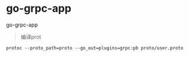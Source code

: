 # go-grpc-app
go-grpc-app

> 编译prot

`protoc --proto_path=proto --go_out=plugins=grpc:pb proto/user.proto `
